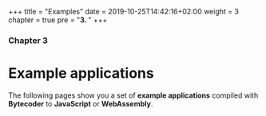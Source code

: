 +++
title = "Examples"
date = 2019-10-25T14:42:16+02:00
weight = 3
chapter = true
pre = "<b>3. </b>"
+++

### Chapter 3

# Example applications

The following pages show you a set of **example applications** compiled with **Bytecoder** to **JavaScript** or **WebAssembly**.